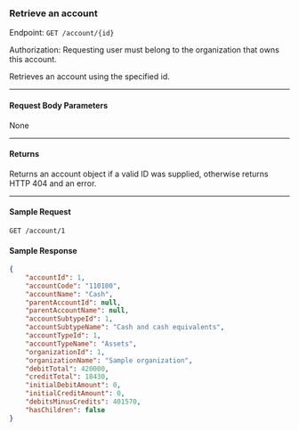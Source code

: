 ### Retrieve an account
Endpoint: `GET /account/{id}`

Authorization: Requesting user must belong to the organization that owns this account. 

Retrieves an account using the specified id.
___
#### Request Body Parameters
None
___
#### Returns
Returns an account object if a valid ID was supplied, otherwise returns HTTP 404 and an error.
___
#### Sample Request
`GET /account/1`
<br/>

#### Sample Response
```json
{
    "accountId": 1,
    "accountCode": "110100",
    "accountName": "Cash",
    "parentAccountId": null,
    "parentAccountName": null,
    "accountSubtypeId": 1,
    "accountSubtypeName": "Cash and cash equivalents",
    "accountTypeId": 1,
    "accountTypeName": "Assets",
    "organizationId": 1,
    "organizationName": "Sample organization",
    "debitTotal": 420000,
    "creditTotal": 18430,
    "initialDebitAmount": 0,
    "initialCreditAmount": 0,
    "debitsMinusCredits": 401570,
    "hasChildren": false
}
```



